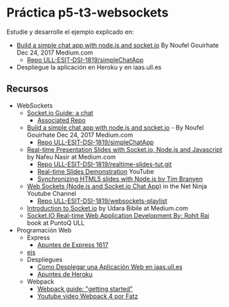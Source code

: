 # Práctica p5-t3-websockets

Estudie y desarrolle el ejemplo explicado en:

* [Build a simple chat app with node.js and socket.io](https://medium.com/@noufel.gouirhate/build-a-simple-chat-app-with-node-js-and-socket-io-ea716c093088) By Noufel Gouirhate Dec 24, 2017  Medium.com
  - [Repo ULL-ESIT-DSI-1819/simpleChatApp](https://github.com/ULL-ESIT-DSI-1819/simpleChatApp)
* Despliegue la aplicación en Heroku y en iaas.ull.es

## Recursos

* WebSockets
  * [Socket.io Guide: a chat](https://socket.io/get-started/chat/)
    - [Associated Repo](https://github.com/socketio/chat-example)
  * [Build a simple chat app with node.js and socket.io](https://medium.com/@noufel.gouirhate/build-a-simple-chat-app-with-node-js-and-socket-io-ea716c093088) - By Noufel Gouirhate Dec 24, 2017  Medium.com
    - [Repo ULL-ESIT-DSI-1819/simpleChatApp](https://github.com/ULL-ESIT-DSI-1819/simpleChatApp)
  * [Real-time Presentation Slides with Socket.io, Node.js and Javascript](https://medium.com/@nafeunasir/real-time-presentation-slides-with-socket-io-express-node-js-and-javascript-cf08a95ff098) by Nafeu Nasir at Medium.com
    - [Repo ULL-ESIT-DSI-1819/realtime-slides-tut.git](https://github.com/ULL-ESIT-DSI-1819/realtime-slides-tut.git)
    - [Real-time Slides Demonstration](https://youtu.be/WmE6dkRFY4Y) YouTube
    - [Synchronizing HTML5 slides with Node.js by Tim Branyen](https://bocoup.com/blog/synchronizing-html5-slides-with-node-js)
  * [Web Sockets (Node.js and Socket.io Chat App)](https://www.youtube.com/playlist?list=PL4cUxeGkcC9i4V-_ZVwLmOusj8YAUhj_9) in the Net Ninja Youtube Channel
    - [Repo ULL-ESIT-DSI-1819/websockets-playlist](https://github.com/ULL-ESIT-DSI-1819/websockets-playlist)
  * [Introduction to Socket.io](https://medium.com/@chathuranga94/introduction-to-socket-io-600025322cd2) by Udara Bibile at Medium.com
  * [Socket.IO Real-time Web Application Development By: Rohit Rai](https://proquest-safaribooksonline-com.accedys2.bbtk.ull.es/9781782160786) book at PuntoQ ULL
* Programación Web
  * Express
    * [Apuntes de Express 1617](https://casianorodriguezleon.gitbooks.io/ull-esit-1617/content/apuntes/express/)
  * [ejs](https://ejs.co/)
  * Despliegues
    * [Como Desplegar una Aplicación Web en iaas.ull.es](https://github.com/SYTW/iaas-ull-es)
    * [Apuntes de Heroku](https://casianorodriguezleon.gitbooks.io/ull-esit-1617/content/recursos/heroku.html)
  * Webpack
    * [Webpack guide: "getting started"](https://webpack.js.org/guides/getting-started/)
    * [Youtube video Webpack 4 por Fatz](https://youtu.be/vF2emKbaP4M)
